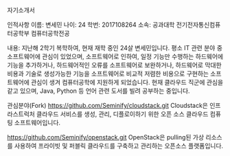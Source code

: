 자기소개서

인적사항
이름: 변세민
나이: 24
학번: 2017108264
소속: 공과대학 전기전자통신컴퓨터공학부 컴퓨터공학전공

내용: 지난해 2학기 복학하여, 현재 재학 중인 24살 변세민입니다.
평소 IT 관련 분야 중 소프트웨어에 관심이 있었으며, 
소프트웨어로 인하여,
일정 기능만 수행하는 하드웨어에 기능을 추가하거나,
하드웨어적인 오류를 소프트웨어로 보완하거나,
하드웨어로 막대한 비용과 기술로 생성가능한 기능을 소프트웨어로 비교적 저렴한 비용으로 구현하는
소프트웨어에  관심이 생겨 컴퓨터공학에 지원하게 되었습니다.
현재 클라우드 직군에 관심을 같고 있으며,
Java, Python  등 언어 관련 도서를 빌려 공부하는 중입니다.

관심분야(Fork)
https://github.com/Seminify/cloudstack.git
Cloudstack은 인프라스트럭처 클라우드 서비스를 생성, 관리, 디플로이하기 위한 오픈 소스 클라우드 컴퓨팅 소프트웨어입니다.

https://github.com/Seminify/openstack.git
OpenStack은 pulling된 가상 리소스를 사용하여 프라이빗 및 퍼블릭 클라우드를 구축하고 관리하는 오픈소스 플랫폼입니다.